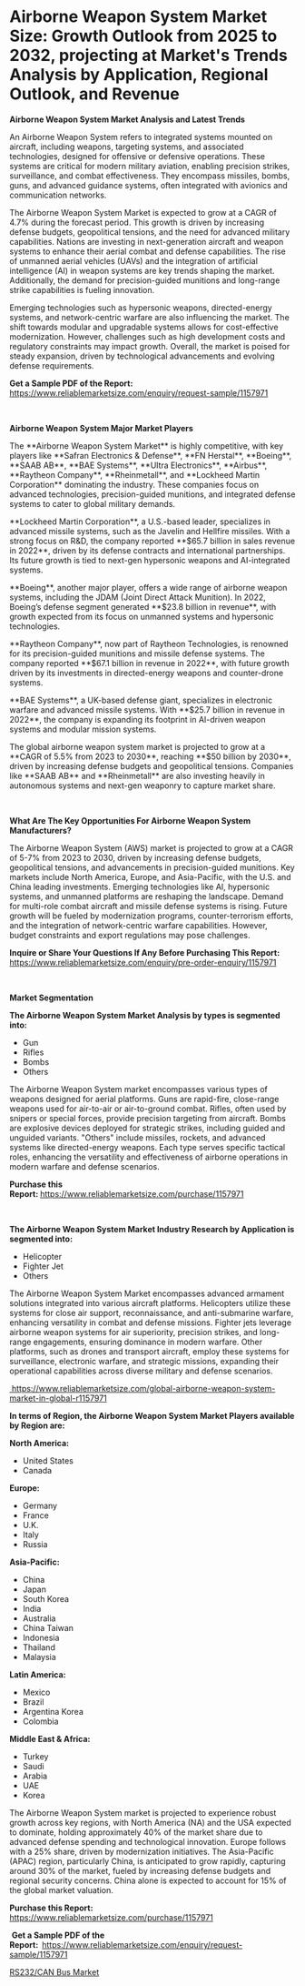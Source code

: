 <p><h1>Airborne Weapon System Market Size: Growth Outlook from 2025 to 2032, projecting at Market's Trends Analysis by Application, Regional Outlook, and Revenue</h1></p><p><strong>Airborne Weapon System Market Analysis and Latest Trends</strong></p>
<p><p>An Airborne Weapon System refers to integrated systems mounted on aircraft, including weapons, targeting systems, and associated technologies, designed for offensive or defensive operations. These systems are critical for modern military aviation, enabling precision strikes, surveillance, and combat effectiveness. They encompass missiles, bombs, guns, and advanced guidance systems, often integrated with avionics and communication networks.</p><p>The Airborne Weapon System Market is expected to grow at a CAGR of 4.7% during the forecast period. This growth is driven by increasing defense budgets, geopolitical tensions, and the need for advanced military capabilities. Nations are investing in next-generation aircraft and weapon systems to enhance their aerial combat and defense capabilities. The rise of unmanned aerial vehicles (UAVs) and the integration of artificial intelligence (AI) in weapon systems are key trends shaping the market. Additionally, the demand for precision-guided munitions and long-range strike capabilities is fueling innovation.</p><p>Emerging technologies such as hypersonic weapons, directed-energy systems, and network-centric warfare are also influencing the market. The shift towards modular and upgradable systems allows for cost-effective modernization. However, challenges such as high development costs and regulatory constraints may impact growth. Overall, the market is poised for steady expansion, driven by technological advancements and evolving defense requirements.</p></p>
<p><strong>Get a Sample PDF of the Report:&nbsp;</strong> <a href="https://www.reliablemarketsize.com/enquiry/request-sample/1157971?utm_campaign=1133&utm_medium=2&utm_source=Github&utm_content=ia&utm_term=23012025&utm_id=airborne-weapon-system">https://www.reliablemarketsize.com/enquiry/request-sample/1157971</a></p>
<p>&nbsp;</p>
<p><strong>Airborne Weapon System Major Market Players</strong></p>
<p><p>The **Airborne Weapon System Market** is highly competitive, with key players like **Safran Electronics & Defense**, **FN Herstal**, **Boeing**, **SAAB AB**, **BAE Systems**, **Ultra Electronics**, **Airbus**, **Raytheon Company**, **Rheinmetall**, and **Lockheed Martin Corporation** dominating the industry. These companies focus on advanced technologies, precision-guided munitions, and integrated defense systems to cater to global military demands.</p><p>**Lockheed Martin Corporation**, a U.S.-based leader, specializes in advanced missile systems, such as the Javelin and Hellfire missiles. With a strong focus on R&D, the company reported **$65.7 billion in sales revenue in 2022**, driven by its defense contracts and international partnerships. Its future growth is tied to next-gen hypersonic weapons and AI-integrated systems.</p><p>**Boeing**, another major player, offers a wide range of airborne weapon systems, including the JDAM (Joint Direct Attack Munition). In 2022, Boeing’s defense segment generated **$23.8 billion in revenue**, with growth expected from its focus on unmanned systems and hypersonic technologies.</p><p>**Raytheon Company**, now part of Raytheon Technologies, is renowned for its precision-guided munitions and missile defense systems. The company reported **$67.1 billion in revenue in 2022**, with future growth driven by its investments in directed-energy weapons and counter-drone systems.</p><p>**BAE Systems**, a UK-based defense giant, specializes in electronic warfare and advanced missile systems. With **$25.7 billion in revenue in 2022**, the company is expanding its footprint in AI-driven weapon systems and modular mission systems.</p><p>The global airborne weapon system market is projected to grow at a **CAGR of 5.5% from 2023 to 2030**, reaching **$50 billion by 2030**, driven by increasing defense budgets and geopolitical tensions. Companies like **SAAB AB** and **Rheinmetall** are also investing heavily in autonomous systems and next-gen weaponry to capture market share.</p></p>
<p>&nbsp;</p>
<p><strong>What Are The Key Opportunities For Airborne Weapon System Manufacturers?</strong></p>
<p><p>The Airborne Weapon System (AWS) market is projected to grow at a CAGR of 5-7% from 2023 to 2030, driven by increasing defense budgets, geopolitical tensions, and advancements in precision-guided munitions. Key markets include North America, Europe, and Asia-Pacific, with the U.S. and China leading investments. Emerging technologies like AI, hypersonic systems, and unmanned platforms are reshaping the landscape. Demand for multi-role combat aircraft and missile defense systems is rising. Future growth will be fueled by modernization programs, counter-terrorism efforts, and the integration of network-centric warfare capabilities. However, budget constraints and export regulations may pose challenges.</p></p>
<p><strong>Inquire or Share Your Questions If Any Before Purchasing This Report:</strong> <a href="https://www.reliablemarketsize.com/enquiry/pre-order-enquiry/1157971?utm_campaign=1133&utm_medium=2&utm_source=Github&utm_content=ia&utm_term=23012025&utm_id=airborne-weapon-system">https://www.reliablemarketsize.com/enquiry/pre-order-enquiry/1157971</a></p>
<p>&nbsp;</p>
<p><strong>Market Segmentation</strong></p>
<p><strong>The Airborne Weapon System Market Analysis by types is segmented into:</strong></p>
<p><ul><li>Gun</li><li>Rifles</li><li>Bombs</li><li>Others</li></ul></p>
<p><p>The Airborne Weapon System market encompasses various types of weapons designed for aerial platforms. Guns are rapid-fire, close-range weapons used for air-to-air or air-to-ground combat. Rifles, often used by snipers or special forces, provide precision targeting from aircraft. Bombs are explosive devices deployed for strategic strikes, including guided and unguided variants. "Others" include missiles, rockets, and advanced systems like directed-energy weapons. Each type serves specific tactical roles, enhancing the versatility and effectiveness of airborne operations in modern warfare and defense scenarios.</p></p>
<p><strong>Purchase this Report:&nbsp;</strong><a href="https://www.reliablemarketsize.com/purchase/1157971?utm_campaign=1133&utm_medium=2&utm_source=Github&utm_content=ia&utm_term=23012025&utm_id=airborne-weapon-system">https://www.reliablemarketsize.com/purchase/1157971</a></p>
<p>&nbsp;</p>
<p><strong>The Airborne Weapon System Market Industry Research by Application is segmented into:</strong></p>
<p><ul><li>Helicopter</li><li>Fighter Jet</li><li>Others</li></ul></p>
<p><p>The Airborne Weapon System Market encompasses advanced armament solutions integrated into various aircraft platforms. Helicopters utilize these systems for close air support, reconnaissance, and anti-submarine warfare, enhancing versatility in combat and defense missions. Fighter jets leverage airborne weapon systems for air superiority, precision strikes, and long-range engagements, ensuring dominance in modern warfare. Other platforms, such as drones and transport aircraft, employ these systems for surveillance, electronic warfare, and strategic missions, expanding their operational capabilities across diverse military and defense scenarios.</p></p>
<p><a href="https://www.reliablemarketsize.com/global-airborne-weapon-system-market-in-global-r1157971?utm_campaign=1133&utm_medium=2&utm_source=Github&utm_content=ia&utm_term=23012025&utm_id=airborne-weapon-system">&nbsp;https://www.reliablemarketsize.com/global-airborne-weapon-system-market-in-global-r1157971</a></p>
<p><strong>In terms of Region, the Airborne Weapon System Market Players available by Region are:</strong></p>
<p>
    <p> <strong> North America: </strong>
        <ul>
            <li>United States</li>
            <li>Canada</li>
        </ul>
        </p> 
    <p> <strong> Europe: </strong>
        <ul>
            <li>Germany</li>
            <li>France</li>
            <li>U.K.</li>
            <li>Italy</li>
            <li>Russia</li>
        </ul>
        </p> 
    <p> <strong> Asia-Pacific: </strong>
        <ul>
            <li>China</li>
            <li>Japan</li>
            <li>South Korea</li>
            <li>India</li>
            <li>Australia</li>
            <li>China Taiwan</li>
            <li>Indonesia</li>
            <li>Thailand</li>
            <li>Malaysia</li>
        </ul>
        </p> 
    <p> <strong> Latin America: </strong>
        <ul>
            <li>Mexico</li>
            <li>Brazil</li>
            <li>Argentina Korea</li>
            <li>Colombia</li>
        </ul>
        </p> 
    <p> <strong> Middle East & Africa: </strong>
        <ul>
            <li>Turkey</li>
            <li>Saudi</li>
            <li>Arabia</li>
            <li>UAE</li>
            <li>Korea</li>
        </ul>
    </p>
    </p>
<p><p>The Airborne Weapon System market is projected to experience robust growth across key regions, with North America (NA) and the USA expected to dominate, holding approximately 40% of the market share due to advanced defense spending and technological innovation. Europe follows with a 25% share, driven by modernization initiatives. The Asia-Pacific (APAC) region, particularly China, is anticipated to grow rapidly, capturing around 30% of the market, fueled by increasing defense budgets and regional security concerns. China alone is expected to account for 15% of the global market valuation.</p></p>
<p><strong>Purchase this Report: </strong><a href="https://www.reliablemarketsize.com/purchase/1157971?utm_campaign=1133&utm_medium=2&utm_source=Github&utm_content=ia&utm_term=23012025&utm_id=airborne-weapon-system">https://www.reliablemarketsize.com/purchase/1157971</a></p>
<p>&nbsp;<strong>Get a Sample PDF of the Report:&nbsp;&nbsp;</strong><a href="https://www.reliablemarketsize.com/enquiry/request-sample/1157971?utm_campaign=1133&utm_medium=2&utm_source=Github&utm_content=ia&utm_term=23012025&utm_id=airborne-weapon-system">https://www.reliablemarketsize.com/enquiry/request-sample/1157971</a></p>
<p><strong></strong></p>
<p><p><a href="https://github.com/WillieWoodard/Market-Research-Report-List-7/blob/main/rs232can-bus-market.md?utm_campaign=1133&utm_medium=2&utm_source=Github&utm_content=ia&utm_term=23012025&utm_id=airborne-weapon-system">RS232/CAN Bus Market</a></p></p>